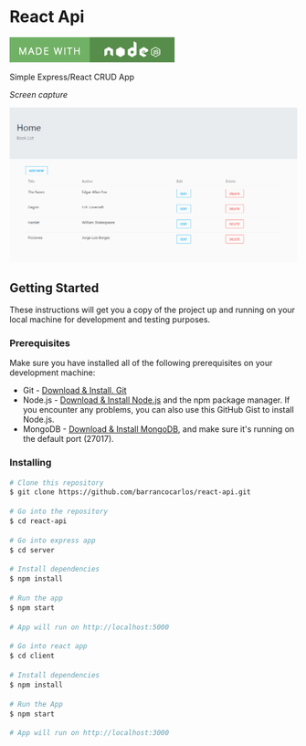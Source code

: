 # React Api

![Alt Text](https://github.com/barrancocarlos/movies-tracker/blob/master/public/images/node.jpg)

Simple Express/React CRUD App


_Screen capture_

![Alt Text](https://github.com/barrancocarlos/react-api/blob/master/Server/public/images/screen1.png)


## Getting Started

These instructions will get you a copy of the project up and running on your local machine for development and testing purposes.

### Prerequisites

Make sure you have installed all of the following prerequisites on your development machine:

* Git - [Download & Install. Git](https://git-scm.com/book/en/v2/Getting-Started-Installing-Git)
* Node.js - [Download & Install Node.js](https://nodejs.org/en/download/) and the npm package manager. If you encounter any problems, you can also use this GitHub Gist to install Node.js.
* MongoDB - [Download & Install MongoDB](https://docs.mongodb.com/manual/installation/), and make sure it's running on the default port (27017).

### Installing

```bash
# Clone this repository
$ git clone https://github.com/barrancocarlos/react-api.git

# Go into the repository
$ cd react-api

# Go into express app
$ cd server

# Install dependencies
$ npm install

# Run the app
$ npm start

# App will run on http://localhost:5000

# Go into react app
$ cd client

# Install dependencies
$ npm install

# Run the App
$ npm start

# App will run on http://localhost:3000

```
